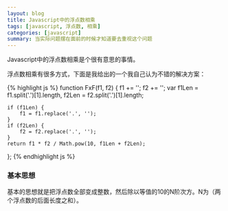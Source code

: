 ```yaml
---
layout: blog
title: Javascript中的浮点数相乘
tags: [javascript, 浮点数, 相乘]
categories: [javascript]
summary: 当实际问题摆在面前的时候才知道要去重视这个问题
---
```

Javascript中的浮点数相乘是个很有意思的事情。

浮点数相乘有很多方式，下面是我给出的一个我自己认为不错的解决方案：

{% highlight js %}
function FxF(f1, f2) {
    f1 += '';
    f2 += '';
    var f1Len = f1.split('.')[1].length,
        f2Len = f2.split('.')[1].length;

    if (f1Len) {
        f1 = f1.replace('.', '');
    }
    if (f2Len) {
        f2 = f2.replace('.', '');
    }
    return f1 * f2 / Math.pow(10, f1Len + f2Len);
};
{% endhighlight js %}

### 基本思想

基本的思想就是把浮点数全部变成整数，然后除以等值的10的N阶次方。N为（两个浮点数的后面长度之和）。
